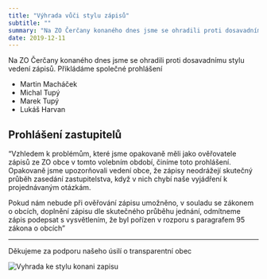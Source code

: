 ```yaml
---
title: "Výhrada vůči stylu zápisů"
subtitle: ""
summary: "Na ZO Čerčany konaného dnes jsme se ohradili proti dosavadnímu stylu vedení zápisů. Přikládáme společné prohlášení."
date: 2019-12-11
---
```


Na ZO Čerčany konaného dnes jsme se ohradili proti dosavadnímu stylu vedení zápisů. Přikládáme společné prohlášení

- Martin Macháček
- Michal Tupý
- Marek Tupý
- Lukáš Harvan

Prohlášení zastupitelů
---
“Vzhledem k problémům, které jsme opakovaně měli jako ověřovatele zápisů ze ZO obce v tomto volebním období, činíme toto prohlášení.
Opakovaně jsme upozorňovali vedení obce, že zápisy neodrážejí skutečný průběh zasedání zastupitelstva, když v nich chybí naše vyjádření k projednávaným otázkám.

Pokud nám nebude při ověřování zápisu umožněno, v souladu se zákonem o obcích, doplnění zápisu dle skutečného průběhu jednání, odmítneme zápis podepsat s vysvětlením, že byl pořízen v rozporu s paragrafem 95 zákona o obcích”

---

Děkujeme za podporu našeho úsilí o transparentní obec

![Vyhrada ke stylu konani zapisu](/img/Vyhrada_ke_stylu_konani_zapisu.jpg "Vyhrada ke stylu konani zapisu")
